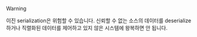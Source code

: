> [!WARNING]
> 이진 serialization은 위험할 수 있습니다. 신뢰할 수 없는 소스의 데이터를 deserialize하거나 직렬화된 데이터를 제어하고 있지 않은 시스템에 왕복하면 안 됩니다.